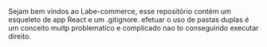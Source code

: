 Sejam bem vindos ao Labe-commerce, esse repositório contém um esqueleto de app React e um .gitignore.
efetuar o uso de pastas duplas é um conceito muitp problematico e complicado nao to conseguindo executar direito.